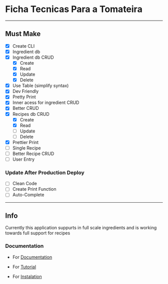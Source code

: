 # Ficha Tecnicas Para a Tomateira

---

## Must Make

- [x] Create CLI
- [x] Ingredient db
- [x] Ingredient db CRUD
  - [x] Create
  - [x] Read
  - [x] Update
  - [x] Delete
- [x] Use Table (simplify syntax)
- [x] Dev Friendly
- [x] Pretty Print
- [x] Inner acess for ingredient CRUD
- [x] Better CRUD
- [x] Recipes db CRUD
  - [x] Create
  - [x] Read
  - [ ] Update
  - [ ] Delete
- [x] Prettier Print
- [ ] Single Recipe
- [ ] Better Recipe CRUD
- [ ] User Entry

### Update After Production Deploy

- [ ] Clean Code
- [ ] Create Print Function
- [ ] Auto-Complete

---

## Info

Currently this application suppurts in full scale ingredients and is working towards full support for recipes

### Documentation

- For [Documentation](https://github.com/fourglobe302500/Fichas-Tecnicas/Docs/docs.md)

- For [Tutorial](https://github.com/fourglobe302500/Fichas-Tecnicas/Docs/tutorial.md)

- For [Instalation](https://github.com/fourglobe302500/Fichas-Tecnicas/Docs/install.md)
